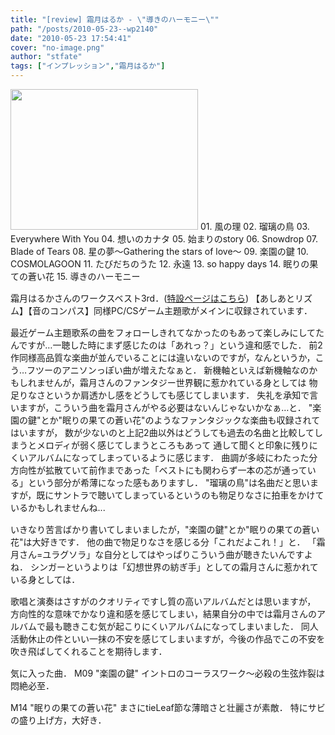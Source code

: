 ```yaml
---
title: "[review] 霜月はるか - \"導きのハーモニー\""
path: "/posts/2010-05-23--wp2140"
date: "2010-05-23 17:54:41"
cover: "no-image.png"
author: "stfate"
tags: ["インプレッション","霜月はるか"]
---
```



<img src="http://stfate.net/wp-content/uploads/2010/05/2010-05-23-17.00.51-300x225.jpg" alt="" title="2010-05-23 17.00.51" width="300" height="225" class="alignnone size-medium wp-image-2141" />
01. 風の理
02. 瑠璃の鳥
03. Everywhere With You
04. 想いのカナタ
05. 始まりのstory
06. Snowdrop
07. Blade of Tears
08. 星の夢～Gathering the stars of love～
09. 楽園の鍵
10. COSMOLAGOON
11. たびだちのうた
12. 永遠
13. so happy days
14. 眠りの果ての蒼い花
15. 導きのハーモニー

<!--more-->
<p style="margin-top:15px">霜月はるかさんのワークスベスト3rd．(<a href="http://www.team-e.co.jp/sp/harmony/" target="_blank">特設ページはこちら</a>)
【あしあとリズム】【音のコンパス】同様PC/CSゲーム主題歌がメインに収録されています．</p>

<p style="margin-top:15px">最近ゲーム主題歌系の曲をフォローしきれてなかったのもあって楽しみにしてたんですが…一聴した時にまず感じたのは「あれっ？」という違和感でした．
前2作同様高品質な楽曲が並んでいることには違いないのですが，なんというか，こう…フツーのアニソンっぽい曲が増えたなぁと．
新機軸といえば新機軸なのかもしれませんが，霜月さんのファンタジー世界観に惹かれている身としては
物足りなさというか肩透かし感をどうしても感じてしまいます．
失礼を承知で言いますが，こういう曲を霜月さんがやる必要はないんじゃないかなぁ…と．
"楽園の鍵"とか"眠りの果ての蒼い花"のようなファンタジックな楽曲も収録されてはいますが，
数が少ないのと上記2曲以外はどうしても過去の名曲と比較してしまうとメロディが弱く感じてしまうところもあって
通して聞くと印象に残りにくいアルバムになってしまっているように感じます．
曲調が多岐にわたった分方向性が拡散ていて前作まであった「ベストにも関わらず一本の芯が通っている」という部分が希薄になった感もありますし．
"瑠璃の鳥"は名曲だと思いますが，既にサントラで聴いてしまっているというのも物足りなさに拍車をかけているかもしれませんね...</p>

<p style="margin-top:15px">いきなり苦言ばかり書いてしまいましたが，"楽園の鍵"とか"眠りの果ての蒼い花"は大好きです．
他の曲で物足りなさを感じる分「これだよこれ！」と．
「霜月さん=ユラグソラ」な自分としてはやっぱりこういう曲が聴きたいんですよね．
シンガーというよりは「幻想世界の紡ぎ手」としての霜月さんに惹かれている身としては．</p>

<p style="margin-top:15px">歌唱と演奏はさすがのクオリティですし質の高いアルバムだとは思いますが，
方向性的な意味でかなり違和感を感じてしまい，結果自分の中では霜月さんのアルバムで最も聴きこむ気が起こりにくいアルバムになってしまいました．
同人活動休止の件といい一抹の不安を感じてしまいますが，今後の作品でこの不安を吹き飛ばしてくれることを期待します．</p>

<p style="margin-top:15px">気に入った曲．
M09 "楽園の鍵"
イントロのコーラスワーク～必殺の生弦炸裂は悶絶必至．</p>

<p style="margin-top:15px">M14 "眠りの果ての蒼い花"
まさにtieLeaf節な薄暗さと壮麗さが素敵．
特にサビの盛り上げ方，大好き．</p>